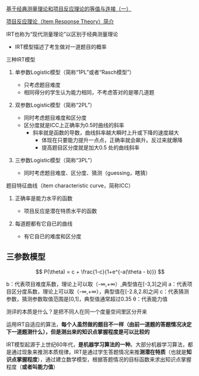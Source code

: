 

[基于经典测量理论和项目反应理论的等值与连接（一）](http://se.risechina.org/kspj/pjyj/201103/3270_8.html)

[项目反应理论（Item Response Theory）简介](https://www.psychspace.com/psych/viewnews-8495.html)



IRT也称为“现代测量理论”以区别于经典测量理论

- IRT模型描述了考生做对一道题目的概率



三种IRT模型

1. 单参数Logistic模型（简称“1PL”或者“Rasch模型”）
   - 只考虑题目难度
   - 相同得分的学生认为能力相同，不考虑答对的是哪几道题

2. 双参数Logistic模型（简称“2PL”）
   - 同时考虑题目难度和区分度
   - 区分度就是ICC上正确率为0.5时曲线的斜率
     - 斜率就是函数的导数，曲线斜率越大瞬时上升或下降的速度越大
       - 体现在只要能力提升一点点，正确率就会飙升。反过来就爆降
       - 提高题目区分度就是加大0.5 处的曲线斜率

3. 三参数Logistic模型（简称“3PL”）
   - 同时考虑题目难度、区分度、猜测（guessing，瞎猜）



题目特征曲线（item characteristic curve，简称ICC）

1. 正确率是能力水平的函数
   - 项目反应是潜在特质水平的函数

2. 每道题都有它自已的曲线
   - 有它自已的难度和区分度



## 三参数模型


$$
P(\theta) = c + \frac{1-c}{1+e^{-a(\theta - b)}}
$$


  b：代表项目难度系数，理论上可以取（-∞,+∞）,典型值在[-3,3]之间
  a：代表项目区分度系数，理论上可以取（-∞,+∞），典型值在[-2.8,2.8]之间
  c：代表猜测参数，猜测参数取值范围是[0,1]，典型值通常超过0.35
  θ：代表能力值



测评的本质是什么？是把不同人在同一个度量空间里区分开来



运用IRT自适应的算法，**每个人虽然做的题目不一样（由前一道题的答题情况决定下一道题测什么），但是测出来的知识点掌握程度是可以比较的**



IRT模型起源于上世纪60年代，**是机器学习算法的一种**。大部分机器学习算法，都是通过现象来推测本质规律。IRT是通过学生答题情况来推**测潜在特质**（也就是**知识点掌握程度**），通过建立数学模型，根据答题情况的目标函数来求出知识点掌握程度（**或者叫能力值**）









